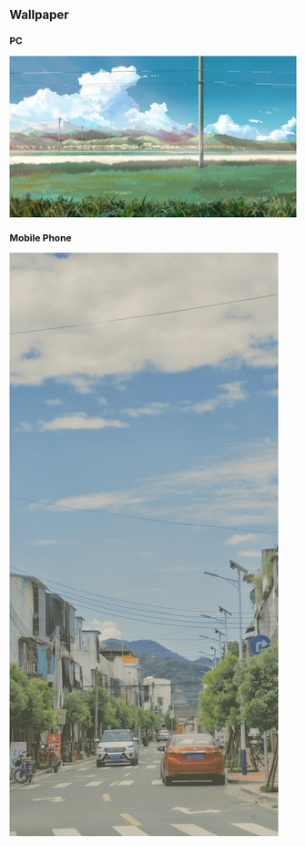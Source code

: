 ## Wallpaper

### PC

![当前电脑壁纸](电脑壁纸/乡村与电线杆.电脑壁纸.jpg)

<!--
|      |      |      |
| :----: | :----: | :----: |
|![]( ) 2022-08-20|![]( ) 2022-08-20|![]( ) 2022-08-20|
-->


### Mobile Phone

![当前手机壁纸](手机壁纸/日式风格.手机壁纸.jpg)

<!--
|      |      |      |
| :----: | :----: | :----: |
|![]( ) 2022-08-20|![]( ) 2022-08-20|![]( ) 2022-08-20|
-->
